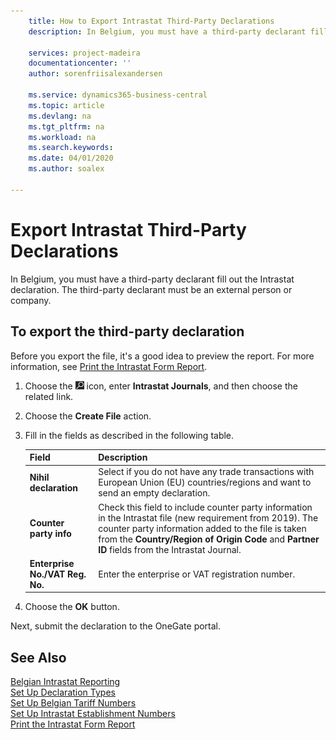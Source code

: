 ```yaml
---
    title: How to Export Intrastat Third-Party Declarations
    description: In Belgium, you must have a third-party declarant fill out the Intrastat declaration. The third-party declarant must be an external person or company.

    services: project-madeira 
    documentationcenter: ''
    author: sorenfriisalexandersen

    ms.service: dynamics365-business-central
    ms.topic: article
    ms.devlang: na
    ms.tgt_pltfrm: na
    ms.workload: na
    ms.search.keywords:
    ms.date: 04/01/2020
    ms.author: soalex

---
```

# Export Intrastat Third-Party Declarations
In Belgium, you must have a third-party declarant fill out the Intrastat declaration. The third-party declarant must be an external person or company. 

## To export the third-party declaration  
Before you export the file, it's a good idea to preview the report. For more information, see [Print the Intrastat Form Report](how-to-print-the-intrastat-form-report.md).  

1.  Choose the ![Search for Page or Report](../../media/ui-search/search_small.png "Search for Page or Report icon") icon, enter **Intrastat Journals**, and then choose the related link.  
2.  Choose the **Create File** action.  
3.  Fill in the fields as described in the following table.  

    |Field|Description|  
    |---------------------------------|---------------------------------------|  
    |**Nihil declaration**|Select if you do not have any trade transactions with European Union (EU) countries/regions and want to send an empty declaration.|  
    |**Counter party info**|Check this field to include counter party information in the Intrastat file (new requirement from 2019). The counter party information added to the file is taken from the **Country/Region of Origin Code** and **Partner ID** fields from the Intrastat Journal.|  
    |**Enterprise No./VAT Reg. No.**|Enter the enterprise or VAT registration number.|  
    
4.  Choose the **OK** button.  

Next, submit the declaration to the OneGate portal.  

## See Also  
 [Belgian Intrastat Reporting](belgian-intrastat-reporting.md)   
 [Set Up Declaration Types](how-to-set-up-declaration-types.md)   
 [Set Up Belgian Tariff Numbers](how-to-set-up-belgian-tariff-numbers.md)   
 [Set Up Intrastat Establishment Numbers](how-to-set-up-intrastat-establishment-numbers.md)   
 [Print the Intrastat Form Report](how-to-print-the-intrastat-form-report.md)
